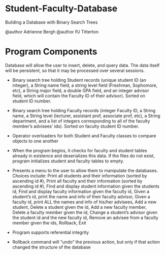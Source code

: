 # Student-Faculty-Database
Building a Database with Binary Search Trees

@author Adrienne Bergh
@author PJ Titterton

# Program Components
Database will allow the user to insert, delete, and query data. The data itself will be persistent, so that it may be processed over several sessions.

- Binary search tree holding Student records (unique student ID (an integer), a String name field, a string level field (Freshman, Sophomore, etc), a String major field, a double GPA field, and an integer advisor field, which will contain the Faculty ID of their advisor). Sorted on student ID number.
- Binary search tree holding Faculty records (integer Faculty ID, a String name, a String level (lecturer, assistant prof, associate prof, etc), a String department, and a list of integers corresponding to all of the faculty member’s advisees’ ids). Sorted on faculty student ID number.
- Operator overloaders for both Student and Faculty classes to compare objects to one another
- When the program begins, it checks for faculty and student tables already in existence and deserializes this data. If the files do not exist, program initializes student and faculty tables to empty.


- Presents a menu to the user to allow them to manipulate the databases. Choices include: Print all students and their information (sorted by ascending id #), Print all faculty and their information (sorted by ascending id #), Find and display student information given the students id, Find and display faculty information given the faculty id, Given a student’s id, print the name and info of their faculty advisor, Given a faculty id, print ALL the names and info of his/her advisees, Add a new student, Delete a student given the id, Add a new faculty member, Delete a faculty member given the id, Change a student’s advisor given the student id and the new faculty id, Remove an advisee from a faculty member given the ids, Rollback, Exit
- Program supports referential integrity
- Rollback command will “undo” the previous action, but only if that action changed the structure of the database
